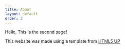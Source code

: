 ```yaml
---
title: About
layout: default
order: 2
---
```

Hello, This is the second page!


This website was made using a template from [HTML5 UP](http://html5up.net)
